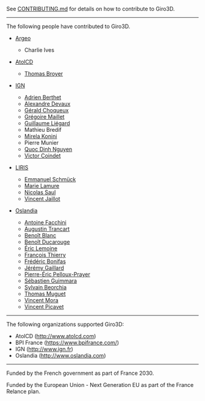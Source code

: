 See [CONTRIBUTING.md](CONTRIBUTING.md) for details on how to contribute to Giro3D.

---

The following people have contributed to Giro3D.

-   [Argeo](https://argeo.no)

    -   Charlie Ives

-   [AtolCD](http://www.atolcd.com)

    -   [Thomas Broyer](https://github.com/tbroyer)

-   [IGN](http://www.ign.fr)

    -   [Adrien Berthet](https://github.com/zarov)
    -   [Alexandre Devaux](https://github.com/nosy-b)
    -   [Gérald Choqueux](https://github.com/gchoqueux)
    -   [Grégoire Maillet](https://github.com/gmaillet)
    -   [Guillaume Liégard](https://github.com/gliegard)
    -   Mathieu Bredif
    -   [Mirela Konini](https://github.com/Mkonini)
    -   Pierre Munier
    -   [Quoc Dinh Nguyen](https://github.com/qdnguyen)
    -   [Victor Coindet](https://github.com/VictorCo)

-   [LIRIS](https://liris.cnrs.fr/)

    -   [Emmanuel Schmück](https://github.com/EmmanuelSchmuck/)
    -   [Marie Lamure](https://github.com/mlamure)
    -   [Nicolas Saul](https://github.com/NikoSaul)
    -   [Vincent Jaillot](https://github.com/jailln)

-   [Oslandia](http://www.oslandia.com)
    -   [Antoine Facchini](https://gitlab.com/antoinefacchini)
    -   [Augustin Trancart](https://github.com/autra)
    -   [Benoît Blanc](https://github.com/benoitblanc)
    -   [Benoît Ducarouge](https://github.com/Ducarouge)
    -   [Éric Lemoine](https://github.com/elemoine)
    -   [François Thierry](https://github.com/Francois-Thierry)
    -   [Frédéric Bonifas](https://github.com/fredericbonifas)
    -   [Jérémy Gaillard](https://github.com/Jeremy-Gaillard)
    -   [Pierre-Éric Pelloux-Prayer](https://github.com/peppsac)
    -   [Sébastien Guimmara](https://github.com/sguimmara)
    -   [Sylvain Beorchia](https://github.com/sylvainbeo)
    -   [Thomas Muguet](https://github.com/tmuguet)
    -   [Vincent Mora](https://github.com/vmora)
    -   [Vincent Picavet](https://github.com/vpicavet)

---

The following organizations supported Giro3D:

-   AtolCD (<http://www.atolcd.com>)
-   BPI France (<https://www.bpifrance.com/>)
-   IGN (<http://www.ign.fr>)
-   Oslandia (<http://www.oslandia.com>)

---

Funded by the French government as part of France 2030.

Funded by the European Union - Next Generation EU as part of the France Relance plan.
